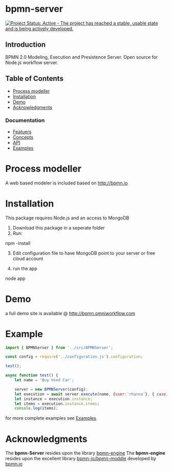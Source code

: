 bpmn-server
===========

[![Project Status: Active - The project has reached a stable, usable state and is being actively developed.](http://www.repostatus.org/badges/latest/active.svg)](http://www.repostatus.org/#active)

## Introduction
BPMN 2.0 Modeling, Execution and Presistence Server. Open source for Node.js workflow server.

## Table of Contents
- [Process modeller](#process-modeller)
- [Installation](#Installation)
- [Demo](#Demo)
- [Acknowledgments](#acknowledgments)

### Documentation
- [Featuers](./docs/features.md)
- [Concepts](./docs/concepts.md)
- [API](/docs/API.md)
- [Examples](./docs/examples.md)

# Process modeller

A web based modeler is included based on http://bpmn.io 

# Installation

This package requires Node.js and an access to MongoDB 

1) Download this package in a seperate folder
2) Run:

npm -install

3) Edit configuration file to have MongoDB point to your server or free cloud account

4) run the app

node app

# Demo

a full demo site is available @ http://bpmn.omniworkflow.com

# Example

```javascript
import { BPMNServer } from '../src/BPMNServer';

const config = require('../configuration.js').configuration;

test();

async function test() {
    let name = 'Buy Used Car';

    server = new BPMNServer(config);
    let execution = await server.execute(name, {user:'rhanna'}, { caseId: 999 });
    let instance = execution.instance;
    let items = execution.instance.items;
    console.log(items);

```
for more complete examples see [Examples](./docs/examples.md)

# Acknowledgments

The **bpmn-Server** resides upon the library [bpmn-engine](https://github.com/paed01/bpmn-engine) 
The **bpmn-engine** resides upon the excellent library [bpmn-io/bpmn-moddle](https://github.com/bpmn-io/bpmn-moddle) developed by [bpmn.io](http://bpmn.io/)
